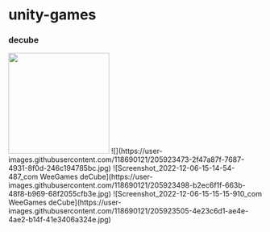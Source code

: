 # unity-games

### decube
<img src="[drawing.jpg](https://user-images.githubusercontent.com/118690121/205923473-2f47a87f-7687-4931-8f0d-246c194785bc.jpg)" alt="" width="200"/>
![](https://user-images.githubusercontent.com/118690121/205923473-2f47a87f-7687-4931-8f0d-246c194785bc.jpg)
![Screenshot_2022-12-06-15-14-54-487_com WeeGames deCube](https://user-images.githubusercontent.com/118690121/205923498-b2ec6f1f-663b-48f8-b969-68f2055cfb3e.jpg)
![Screenshot_2022-12-06-15-15-15-910_com WeeGames deCube](https://user-images.githubusercontent.com/118690121/205923505-4e23c6d1-ae4e-4ae2-b14f-41e3406a324e.jpg)
